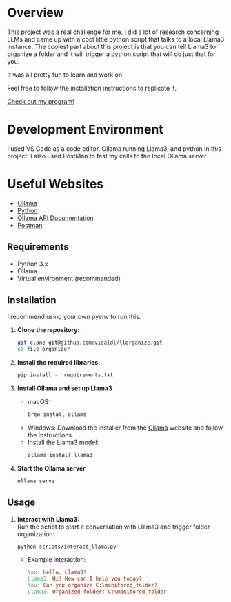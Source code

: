 # Overview
 This project was a real challenge for me. I did a lot of research concerning LLMs and came up with a cool little python script that talks to a local Llama3 instance.
 The coolest part about this project is that you can tell Llama3 to organize a folder and it will trigger a python script that will do just that for you. 

 It was all pretty fun to learn and work on!

 Feel free to follow the installation instructions to replicate it.
 
 

[Check out my program!](https://youtu.be/ciJgocx6fQg)

# Development Environment

I used VS Code as a code editor, Ollama running Llama3, and python in this project. I also used PostMan to test my calls to the local Ollama server.

# Useful Websites

* [Ollama](https://ollama.com/)
* [Python](https://www.w3schools.com/typescript/)
* [Ollama API Documentation](https://github.com/ollama/ollama/blob/main/docs/api.md#generate-a-completion)
* [Postman](https://www.postman.com/)


## Requirements

- Python 3.x
- Ollama
- Virtual environment (recommended)

## Installation

I recommend using your own pyenv to run this.

1. **Clone the repository:**
   ```bash
   git clone git@github.com:vidaldl/llorganize.git
   cd file_organizer
   ```

2. **Install the required libraries:**
   ```bash
   pip install -r requirements.txt
   ```

3. **Install Ollama and set up Llama3**
    - macOS:
        ```bash
        brew install ollama
        ```
    - Windows:
        Download the installer from the [Ollama](https://ollama.com/) website and follow the instructions.
    - Install the Llama3 model:
        ```bash
        ollama install llama3
        ```

4. **Start the Ollama server**
   ```bash
   ollama serve
   ```

## Usage
1. **Interact with Llama3:** \
    Run the script to start a conversation with Llama3 and trigger folder organization:
    ```bash
   python scripts/interact_llama.py
   ```
   - Example interaction:
        ```makefile
        You: Hello, Llama3!
        Llama3: Hi! How can I help you today?
        You: Can you organize C:\monitored_folder?
        Llama3: Organized folder: C:\monitored_folder
        ```
